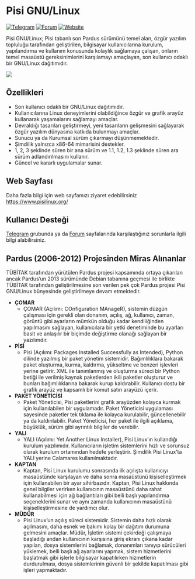 # Pisi GNU/Linux

[![Telegram](https://img.shields.io/badge/Telegram-Pisi%20GNU%2FLinux-blue)](https://t.me/joinchat/DnOmFNS_KOjzEpnn)
[![Forum](https://img.shields.io/badge/Forum-Pisi%20GNU%2FLinux-orange)](https://www.pisilinux.org/forum)
[![Website](https://img.shields.io/badge/Website-Pisi%20GNU%2FLinux-green)](https://www.pisilinux.org/)


Pisi GNU/Linux; Pisi tabanlı son Pardus sürümünü temel alan, özgür yazılım topluluğu tarafından geliştirilen, bilgisayar kullanıcılarına kurulum, yapılandırma ve kullanım konusunda kolaylık sağlamaya çalışan, onların temel masaüstü gereksinimlerini karşılamayı amaçlayan, son kullanıcı odaklı bir GNU/Linux dağıtımıdır.

![](https://github.com/PisiLinuxNew/package-manager/blob/master/data/tray-zero.svg)

## Özellikleri

* Son kullanıcı odaklı bir GNU/Linux dağıtımıdır.
* Kullanıcılarına Linux deneyimlerini olabildiğince özgür ve grafik arayüz kullanarak yaşamalarını sağlamayı amaçlar.
* Devraldığı tasarıları geliştirmeyi, yeni tasarıların gelişmesini sağlayarak özgür yazılım dünyasına katkıda bulunmayı amaçlar.
* Sunucu ya da Kurumsal sürüm çıkarmayı düşünmemektedir.
* Şimdilik yalnızca x86-64 mimarisini destekler.
* 1, 2, 3 şeklinde süren bir ana sürüm ve 1.1, 1.2, 1.3 şeklinde süren ara sürüm adlandırılmasını kullanır.
* Güncel ve kararlı uygulamalar sunar.

## Web Sayfası

Daha fazla bilgi için web sayfamızı ziyaret edebilirsiniz https://www.pisilinux.org/

## Kullanıcı Desteği
[Telegram](https://t.me/joinchat/DnOmFNS_KOjzEpnn) grubunda ya da [Forum](https://www.pisilinux.org/forum) sayfalarında karşılaştığınız sorunlarla ilgili bilgi alabilirsiniz.

## Pardus (2006-2012) Projesinden Miras Alınanlar
TÜBİTAK tarafından yürütülen Pardus projesi kapsamında ortaya çıkarılan ancak Pardus’un 2013 sürümünde Debian tabanına geçmesi ile birlikte TÜBİTAK tarafından geliştirilmesine son verilen pek çok Pardus projesi Pisi GNU/Linux bünyesinde geliştirilmeye devam etmektedir.
* **ÇOMAR**
  * ÇOMAR (Açılımı: COnfiguration MAnageR), sistemin düzgün çalışması için gerekli olan donanım, açılış, ağ, kullanıcı, zaman, görüntü gibi ayarların mümkün olduğu kadar kendiliğinden yapılmasını sağlayan, kullanıcılara bir yetki denetiminde bu ayarları basit ve anlaşılır bir biçimde değiştirme olanağı sağlayan bir yazılımdır.
* **PİSİ**
  * Pisi (Açılımı: Packages Installed Successfully as Intended), Python dilinde yazılmış bir paket yönetim sistemidir. Bağımlılıklara bakarak paket oluşturma, kurma, kaldırma, yükseltme ve benzeri işlevleri yerine getirir. XML ile tanımlanmış ve oluşturma süreci bir Python betiği ile verilmiş kaynak paketlerden ikili paketler oluşturur ve bunları bağımlılıklarına bakarak kurup kaldırabilir. Kullanıcı dostu bir grafik arayüz ve kapsamlı bir komut satırı arayüzü içerir.
* **PAKET YÖNETİCİSİ**
  * Paket Yöneticisi, Pisi paketlerini grafik arayüzden kolayca kurmak için kullanılabilen bir uygulamadır. Paket Yöneticisi uygulaması sayesinde paketler tek tıklama ile kolayca kurulabilir, güncellenebilir ya da kaldırılabilir. Paket Yöneticisi, her paket ile ilgili açıklama, büyüklük, sürüm gibi ayrıntılı bilgiler de verebilir.
* **YALI**
  * YALI (Açılımı: Yet Another Linux Installer), Pisi Linux’ın kullandığı kurulum yazılımıdır. Kullanıcıların işletim sistemlerini hızlı ve sorunsuz olarak kurulum ortamından hedefe yerleştirir. Şimdilik Pisi Linux’ta YALI yerine Calamares kullanılmaktadır.
* **KAPTAN**
  * Kaptan, Pisi Linux kurulumu sonrasında ilk açılışta kullanıcıyı masaüstünde karşılayan ve daha sonra masaüstünü kişiselleştirmek için kullanabilen bir ayar sihirbazıdır. Kaptan, Pisi Linux hakkında genel bilgiler verirken kullanıcının masaüstünü daha rahat kullanabilmesi için ağ bağlantıları gibi belli başlı yapılandırma seçeneklerini sunar ve aynı zamanda kullanıcının masaüstünü kişiselleştirmesine de yardımcı olur.
* **MÜDÜR**
  * Pisi Linux’un açılış süreci sistemidir. Sistemin daha hızlı olarak açılmasını, daha esnek ve bakımı kolay bir dağıtım durumuna gelmesini amaçlar. Müdür, İşletim sistemi çekirdeği çalışmaya başladığı andan kullanıcının karşısına giriş ekranı çıkana kadar yapılan, dosya sistemlerini bağlamak, donanımları tanıyıp sürücüleri yüklemek, belli başlı ağ ayarlarını yapmak, sistem hizmetlerini başlatmak gibi işlerle bilgisayar kapatılırken hizmetlerin durdurulması, dosya sistemlerinin güvenli bir şekilde kapatılması gibi işleri yapmaktadır.

